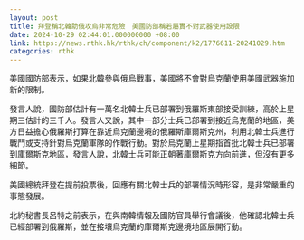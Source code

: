 ```yaml
---
layout: post
title: 拜登稱北韓助俄攻烏非常危險　美國防部稱若屬實不對武器使用設限
date: 2024-10-29 02:44:01.000000000 +08:00
link: https://news.rthk.hk/rthk/ch/component/k2/1776611-20241029.htm
categories: rthk
---
```


美國國防部表示，如果北韓參與俄烏戰事，美國將不會對烏克蘭使用美國武器施加新的限制。

發言人說，國防部估計有一萬名北韓士兵已部署到俄羅斯東部接受訓練，高於上星期三估計的三千人。發言人又說，其中一部分士兵已部署到接近烏克蘭的地區，美方日益擔心俄羅斯打算在靠近烏克蘭邊境的俄羅斯庫爾斯克州，利用北韓士兵進行戰鬥或支持針對烏克蘭軍隊的作戰行動。對於烏克蘭上星期指首批北韓士兵已部署到庫爾斯克地區，發言人說，北韓士兵可能正朝著庫爾斯克方向前進，但沒有更多細節。

美國總統拜登在提前投票後，回應有關北韓士兵的部署情況時形容，是非常嚴重的事態發展。

北約秘書長呂特之前表示，在與南韓情報及國防官員舉行會議後，他確認北韓士兵已經部署到俄羅斯，並在接壤烏克蘭的庫爾斯克邊境地區展開行動。
